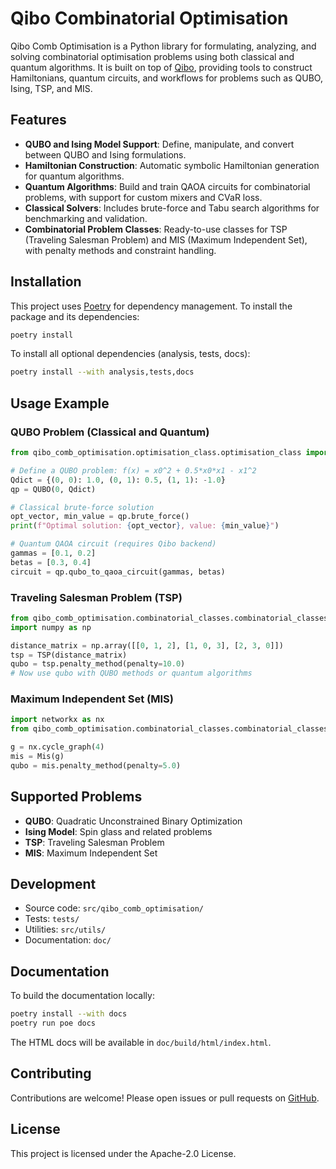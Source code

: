 # Qibo Combinatorial Optimisation

Qibo Comb Optimisation is a Python library for formulating, analyzing, and solving combinatorial optimisation problems using both classical and quantum algorithms. It is built on top of [Qibo](https://qibo.science/), providing tools to construct Hamiltonians, quantum circuits, and workflows for problems such as QUBO, Ising, TSP, and MIS.

## Features
- **QUBO and Ising Model Support**: Define, manipulate, and convert between QUBO and Ising formulations.
- **Hamiltonian Construction**: Automatic symbolic Hamiltonian generation for quantum algorithms.
- **Quantum Algorithms**: Build and train QAOA circuits for combinatorial problems, with support for custom mixers and CVaR loss.
- **Classical Solvers**: Includes brute-force and Tabu search algorithms for benchmarking and validation.
- **Combinatorial Problem Classes**: Ready-to-use classes for TSP (Traveling Salesman Problem) and MIS (Maximum Independent Set), with penalty methods and constraint handling.

## Installation

This project uses [Poetry](https://python-poetry.org/) for dependency management. To install the package and its dependencies:

```bash
poetry install
```

To install all optional dependencies (analysis, tests, docs):

```bash
poetry install --with analysis,tests,docs
```

## Usage Example

### QUBO Problem (Classical and Quantum)

```python
from qibo_comb_optimisation.optimisation_class.optimisation_class import QUBO

# Define a QUBO problem: f(x) = x0^2 + 0.5*x0*x1 - x1^2
Qdict = {(0, 0): 1.0, (0, 1): 0.5, (1, 1): -1.0}
qp = QUBO(0, Qdict)

# Classical brute-force solution
opt_vector, min_value = qp.brute_force()
print(f"Optimal solution: {opt_vector}, value: {min_value}")

# Quantum QAOA circuit (requires Qibo backend)
gammas = [0.1, 0.2]
betas = [0.3, 0.4]
circuit = qp.qubo_to_qaoa_circuit(gammas, betas)
```

### Traveling Salesman Problem (TSP)

```python
from qibo_comb_optimisation.combinatorial_classes.combinatorial_classes import TSP
import numpy as np

distance_matrix = np.array([[0, 1, 2], [1, 0, 3], [2, 3, 0]])
tsp = TSP(distance_matrix)
qubo = tsp.penalty_method(penalty=10.0)
# Now use qubo with QUBO methods or quantum algorithms
```

### Maximum Independent Set (MIS)

```python
import networkx as nx
from qibo_comb_optimisation.combinatorial_classes.combinatorial_classes import Mis

g = nx.cycle_graph(4)
mis = Mis(g)
qubo = mis.penalty_method(penalty=5.0)
```

## Supported Problems
- **QUBO**: Quadratic Unconstrained Binary Optimization
- **Ising Model**: Spin glass and related problems
- **TSP**: Traveling Salesman Problem
- **MIS**: Maximum Independent Set

## Development

- Source code: `src/qibo_comb_optimisation/`
- Tests: `tests/`
- Utilities: `src/utils/`
- Documentation: `doc/`



## Documentation

To build the documentation locally:

```bash
poetry install --with docs
poetry run poe docs
```

The HTML docs will be available in `doc/build/html/index.html`.

## Contributing

Contributions are welcome! Please open issues or pull requests on [GitHub](https://github.com/qiboteam/qibo-comb-optimisation/).

## License

This project is licensed under the Apache-2.0 License.

